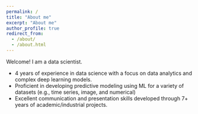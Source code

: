 ```yaml
---
permalink: /
title: "About me"
excerpt: "About me"
author_profile: true
redirect_from: 
  - /about/
  - /about.html
---
```


Welcome! I am a data scientist. 
* 4 years of experience in data science with a focus on data analytics and complex deep learning models.
* Proficient in developing predictive modeling using ML for a variety of datasets (e.g., time series, image, and numerical)
* Excellent communication and presentation skills developed through $7+$ years of academic/industrial projects.
